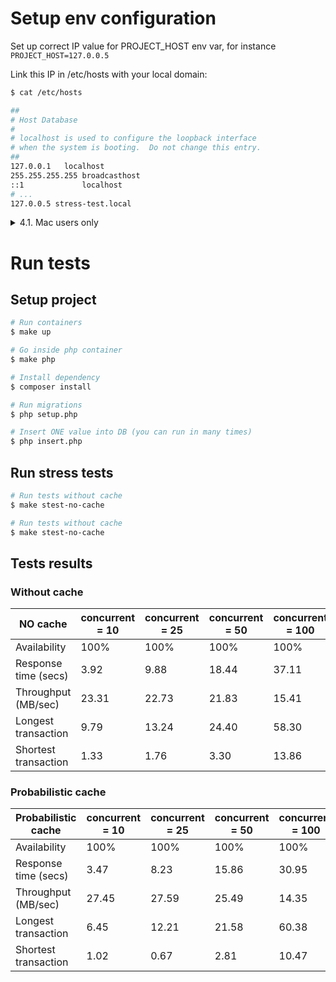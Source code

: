 # Setup env configuration

Set up correct IP value for PROJECT_HOST env var, for instance `PROJECT_HOST=127.0.0.5`

Link this IP in /etc/hosts with your local domain:
```bash
$ cat /etc/hosts

##
# Host Database
#
# localhost is used to configure the loopback interface
# when the system is booting.  Do not change this entry.
##
127.0.0.1	localhost
255.255.255.255	broadcasthost
::1             localhost
# ...
127.0.0.5 stress-test.local
```

<details><summary>4.1. Mac users only</summary>
Inside the docker-compose file, we are using the internal network with a lo0 interface (127.x.x.x)
It's automatically supported on *nix machine, but for MacOS, you need some additional steps.

* Copy content bellow into /Library/LaunchDaemons/com.docker_127005_alias.plist

```xml
<?xml version="1.0" encoding="UTF-8"?>
<!DOCTYPE plist PUBLIC "-//Apple//DTD PLIST 1.0//EN" "http://www.apple.com/DTDs/PropertyList-1.0.dtd">
<plist version="1.0">
<dict>
    <key>Label</key>
    <string>com.docker_127005_alias</string>
    <key>ProgramArguments</key>
    <array>
        <string>ifconfig</string>
        <string>lo0</string>
        <string>alias</string>
        <string>127.0.0.5</string>
    </array>
    <key>RunAtLoad</key>
    <true/>
</dict>
</plist>
```

* Reload LaunchDaemons by restarting the computer or run follow command

```bash
sudo launchctl load /Library/LaunchDaemons/com.docker_127005_alias.plist
```
</details>

# Run tests

## Setup project
```bash
# Run containers
$ make up

# Go inside php container
$ make php

# Install dependency
$ composer install

# Run migrations
$ php setup.php

# Insert ONE value into DB (you can run in many times)
$ php insert.php
```

## Run stress tests
```bash
# Run tests without cache
$ make stest-no-cache
```

```bash
# Run tests without cache
$ make stest-no-cache
```

## Tests results
### Without cache
| NO cache             | concurrent = 10 | concurrent = 25 | concurrent = 50 | concurrent = 100 |
|----------------------|----------------| --- | --- | --- |
| Availability         | 100%           | 100% | 100% | 100% |
| Response time (secs) | 3.92 | 9.88 | 18.44 | 37.11 |
| Throughput (MB/sec)  | 23.31 | 22.73 | 21.83 | 15.41 | 
| Longest transaction  | 9.79 | 13.24 | 24.40 | 58.30 |
| Shortest transaction | 1.33 | 1.76 | 3.30 | 13.86 | 
### Probabilistic cache
| Probabilistic cache  | concurrent = 10 | concurrent = 25 | concurrent = 50 | concurrent = 100 |
|----------------------|----------------| --- | --- | --- |
| Availability         | 100%           | 100% | 100% | 100% |
| Response time (secs) | 3.47 | 8.23 | 15.86 | 30.95 |
| Throughput (MB/sec)  | 27.45 | 27.59 | 25.49 | 14.35 | 
| Longest transaction  | 6.45 | 12.21 | 21.58 | 60.38 |
| Shortest transaction | 1.02 | 0.67 | 2.81 | 10.47 | 
